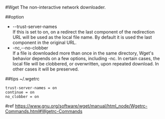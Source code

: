 #Wget
The non-interactive network downloader.

##option

- --trust-server-names  
  If this is set to on, on a redirect the last component of the redirection URL will be used as the local file name.  By default it is used the last component in the original URL.
- -nc,--no-clobber  
  If a file is downloaded more than once in the same directory, Wget's behavior depends on a few options, including -nc.  In certain cases, the local file will be clobbered, or overwritten, upon repeated download.  In other cases it will be preserved.


##tips
~/.wgetrc
```
trust-server-names = on
continue = on
no_clobber = on
```

#ref
https://www.gnu.org/software/wget/manual/html_node/Wgetrc-Commands.html#Wgetrc-Commands
